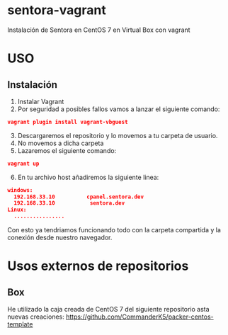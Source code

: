 # sentora-vagrant
Instalación de Sentora en CentOS 7 en Virtual Box con vagrant

USO
=====
Instalación
-----
1. Instalar Vagrant
2. Por seguridad a posibles fallos vamos a lanzar el siguiente comando:
```json
vagrant plugin install vagrant-vbguest
```
3. Descargaremos el repositorio y lo movemos a tu carpeta de usuario.
4. No movemos a dicha carpeta
5. Lazaremos el siguiente comando:
```json
vagrant up
```
6. En tu archivo host añadiremos la siguiente linea:
```json
windows: 
  192.168.33.10          cpanel.sentora.dev
  192.168.33.10           sentora.dev
Linux:
  ................
```

Con esto ya tendriamos funcionando todo con la carpeta compartida y la conexión desde nuestro navegador.

Usos externos de repositorios
=====
Box
-----
He utilizado la caja creada de CentOS 7 del siguiente repositorio asta nuevas creaciones:
https://github.com/CommanderK5/packer-centos-template

